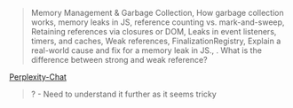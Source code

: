 > Memory Management & Garbage Collection, How garbage collection works, memory leaks in JS, reference counting vs. mark-and-sweep, Retaining references via closures or DOM, Leaks in event listeners, timers, and caches, Weak references, FinalizationRegistry, Explain a real-world cause and fix for a memory leak in JS., . What is the difference between strong and weak reference?

[Perplexity-Chat](https://www.perplexity.ai/search/you-are-an-experienced-js-deve-S2Ik9tmtRBCj333fBzKRRA)

> ? - Need to understand it further as it seems tricky
